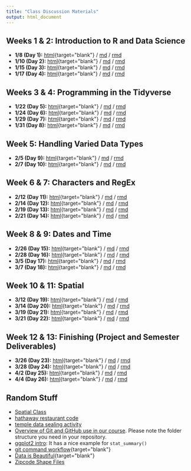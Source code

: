 ```yaml
---
title: "Class Discussion Materials"
output: html_document
---
```











## Weeks 1 & 2:  Introduction to R and Data Science

* **1/8 (Day 1):** [html](https://byuistats.github.io/M335/presentations_class/day_1.html){target="blank"} / [md](https://byuistats.github.io/M335/presentations_class/day_1.md) / [rmd](https://byuistats.github.io/M335/presentations_class/day_1.Rmd) 
* **1/10 (Day 2):** [html](https://byuistats.github.io/M335/presentations_class/day_2.html){target="blank"} / [md](https://byuistats.github.io/M335/presentations_class/day_2.md) / [rmd](https://byuistats.github.io/M335/presentations_class/day_2.Rmd) 
* **1/15 (Day 3):** [html](https://byuistats.github.io/M335/presentations_class/day_3.html){target="blank"} / [md](https://byuistats.github.io/M335/presentations_class/day_3.md) / [rmd](https://byuistats.github.io/M335/presentations_class/day_3.Rmd) 
* **1/17 (Day 4):** [html](https://byuistats.github.io/M335/presentations_class/day_4.html){target="blank"} / [md](https://byuistats.github.io/M335/presentations_class/day_4.md) / [rmd](https://byuistats.github.io/M335/presentations_class/day_4.Rmd) 

## Weeks 3 & 4: Programming in the Tidyverse

* **1/22 (Day 5):** [html](https://byuistats.github.io/M335/presentations_class/day_5.html){target="blank"} / [md](https://byuistats.github.io/M335/presentations_class/day_5.md) / [rmd](https://byuistats.github.io/M335/presentations_class/day_5.Rmd) 
* **1/24 (Day 6):** [html](https://byuistats.github.io/M335/presentations_class/day_6.html){target="blank"} / [md](https://byuistats.github.io/M335/presentations_class/day_6.md) / [rmd](https://byuistats.github.io/M335/presentations_class/day_6.Rmd) 
* **1/29 (Day 7):** [html](https://byuistats.github.io/M335/presentations_class/day_7.html){target="blank"} / [md](https://byuistats.github.io/M335/presentations_class/day_7.md) / [rmd](https://byuistats.github.io/M335/presentations_class/day_7.Rmd) 
* **1/31 (Day 8):** [html](https://byuistats.github.io/M335/presentations_class/day_8.html){target="blank"} / [md](https://byuistats.github.io/M335/presentations_class/day_8.md) / [rmd](https://byuistats.github.io/M335/presentations_class/day_8.Rmd) 

## Week 5: Handling Varied Data Types

* **2/5 (Day 9):** [html](https://byuistats.github.io/M335/presentations_class/day_9.html){target="blank"} / [md](https://byuistats.github.io/M335/presentations_class/day_9.md) / [rmd](https://byuistats.github.io/M335/presentations_class/day_9.Rmd) 
* **2/7 (Day 10):** [html](https://byuistats.github.io/M335/presentations_class/day_10.html){target="blank"} / [md](https://byuistats.github.io/M335/presentations_class/day_10.md) / [rmd](https://byuistats.github.io/M335/presentations_class/day_10.Rmd) 


## Week 6 & 7: Characters and RegEx

* **2/12 (Day 11):** [html](https://byuistats.github.io/M335/presentations_class/day_11.html){target="blank"} / [md](https://byuistats.github.io/M335/presentations_class/day_11.md) / [rmd](https://byuistats.github.io/M335/presentations_class/day_11.Rmd) 
* **2/14 (Day 12):** [html](https://byuistats.github.io/M335/presentations_class/day_12.html){target="blank"} / [md](https://byuistats.github.io/M335/presentations_class/day_12.md) / [rmd](https://byuistats.github.io/M335/presentations_class/day_12.Rmd) 
* **2/19 (Day 13):** [html](https://byuistats.github.io/M335/presentations_class/day_13.html){target="blank"} / [md](https://byuistats.github.io/M335/presentations_class/day_13.md) / [rmd](https://byuistats.github.io/M335/presentations_class/day_13.Rmd) 
* **2/21 (Day 14):** [html](https://byuistats.github.io/M335/presentations_class/day_14.html){target="blank"} / [md](https://byuistats.github.io/M335/presentations_class/day_14.md) / [rmd](https://byuistats.github.io/M335/presentations_class/day_14.Rmd) 

## Week 8 & 9: Dates and Time

* **2/26 (Day 15):** [html](https://byuistats.github.io/M335/presentations_class/day_15.html){target="blank"} / [md](https://byuistats.github.io/M335/presentations_class/day_15.md) / [rmd](https://byuistats.github.io/M335/presentations_class/day_15.Rmd) 
* **2/28 (Day 16):** [html](https://byuistats.github.io/M335/presentations_class/day_16.html){target="blank"} / [md](https://byuistats.github.io/M335/presentations_class/day_16.md) / [rmd](https://byuistats.github.io/M335/presentations_class/day_16.Rmd) 
* **3/5 (Day 17):** [html](https://byuistats.github.io/M335/presentations_class/day_17.html){target="blank"} / [md](https://byuistats.github.io/M335/presentations_class/day_17.md) / [rmd](https://byuistats.github.io/M335/presentations_class/day_17.Rmd) 
* **3/7 (Day 18):** [html](https://byuistats.github.io/M335/presentations_class/day_18.html){target="blank"} / [md](https://byuistats.github.io/M335/presentations_class/day_18.md) / [rmd](https://byuistats.github.io/M335/presentations_class/day_18.Rmd) 

## Week 10 & 11: Spatial

* **3/12 (Day 19):** [html](https://byuistats.github.io/M335/presentations_class/day_19.html){target="blank"} / [md](https://byuistats.github.io/M335/presentations_class/day_19.md) / [rmd](https://byuistats.github.io/M335/presentations_class/day_19.Rmd) 
* **3/14 (Day 20):** [html](https://byuistats.github.io/M335/presentations_class/day_20.html){target="blank"} / [md](https://byuistats.github.io/M335/presentations_class/day_20.md) / [rmd](https://byuistats.github.io/M335/presentations_class/day_20.Rmd) 
* **3/19 (Day 21):** [html](https://byuistats.github.io/M335/presentations_class/day_21.html){target="blank"} / [md](https://byuistats.github.io/M335/presentations_class/day_21.md) / [rmd](https://byuistats.github.io/M335/presentations_class/day_21.Rmd) 
* **3/21 (Day 22):** [html](https://byuistats.github.io/M335/presentations_class/day_22.html){target="blank"} / [md](https://byuistats.github.io/M335/presentations_class/day_22.md) / [rmd](https://byuistats.github.io/M335/presentations_class/day_22.Rmd) 

## Week 12 & 13: Finishing (Project and Semester Deliverables)

* **3/26 (Day 23):** [html](https://byuistats.github.io/M335/presentations_class/day_23.html){target="blank"} / [md](https://byuistats.github.io/M335/presentations_class/day_23.md) / [rmd](https://byuistats.github.io/M335/presentations_class/day_23.Rmd) 
* **3/28 (Day 24):** [html](https://byuistats.github.io/M335/presentations_class/day_24.html){target="blank"} / [md](https://byuistats.github.io/M335/presentations_class/day_24.md) / [rmd](https://byuistats.github.io/M335/presentations_class/day_24.Rmd) 
* **4/2 (Day 25):** [html](https://byuistats.github.io/M335/presentations_class/day_25.html){target="blank"} / [md](https://byuistats.github.io/M335/presentations_class/day_25.md) / [rmd](https://byuistats.github.io/M335/presentations_class/day_25.Rmd) 
* **4/4 (Day 26):** [html](https://byuistats.github.io/M335/presentations_class/day_26.html){target="blank"} / [md](https://byuistats.github.io/M335/presentations_class/day_26.md) / [rmd](https://byuistats.github.io/M335/presentations_class/day_26.Rmd) 


## Random Stuff

* [Spatial Class](spatial_class.html)
* [hathaway restaurant code](https://byuistats.github.io/M335/presentations_class/restaurants_idaho.html)
* [temple data sealing activity](temple_sealings.html)
* [Overview of Git and GitHub use in our course](git_335.html).  Please note the folder structure you need in your repository.
* [ggplot2 intro](https://stats.idre.ucla.edu/r/seminars/ggplot2_intro/): It has a nice example for `stat_summary()`
* [git command workflow](https://byuistats.github.io/M335/images/Git_workflow_diagram.png){target="blank"}
* [Data is Beautiful](https://np.reddit.com/r/dataisbeautiful/){target="blank"}
* [Zipcode Shape Files](https://www.census.gov/geo/maps-data/data/cbf/cbf_zcta.html)
